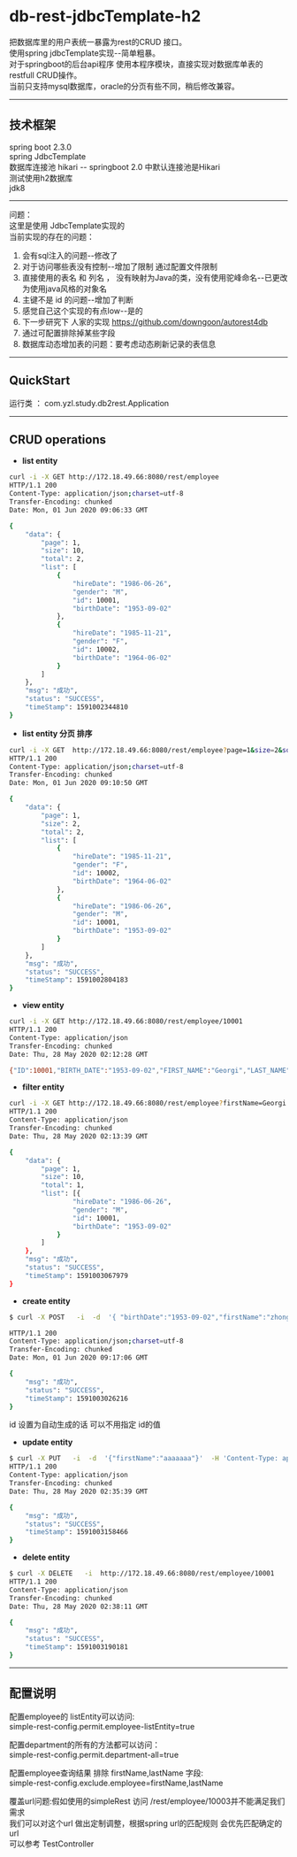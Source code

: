 # db-rest-jdbcTemplate-h2

把数据库里的用户表统一暴露为rest的CRUD 接口。  
使用spring jdbcTemplate实现--简单粗暴。  
对于springboot的后台api程序 使用本程序模块，直接实现对数据库单表的 restfull CRUD操作。  
当前只支持mysql数据库，oracle的分页有些不同，稍后修改兼容。  

---
## 技术框架    
spring boot  2.3.0  
spring JdbcTemplate  
数据库连接池  hikari -- springboot 2.0 中默认连接池是Hikari  
测试使用h2数据库  
jdk8  

---
问题：  
这里是使用 JdbcTemplate实现的   
当前实现的存在的问题： 
1. 会有sql注入的问题--修改了
2. 对于访问哪些表没有控制--增加了限制 通过配置文件限制
3. 直接使用的表名 和 列名 ， 没有映射为Java的类，没有使用驼峰命名--已更改为使用java风格的对象名
4. 主键不是 id 的问题--增加了判断
5. 感觉自己这个实现的有点low--是的
6. 下一步研究下  人家的实现 https://github.com/downgoon/autorest4db
7. 通过可配置排除掉某些字段
8. 数据库动态增加表的问题：要考虑动态刷新记录的表信息

---

## QuickStart

运行类  ： com.yzl.study.db2rest.Application


---
## CRUD operations



- **list entity**

``` bash
curl -i -X GET http://172.18.49.66:8080/rest/employee
HTTP/1.1 200 
Content-Type: application/json;charset=utf-8
Transfer-Encoding: chunked
Date: Mon, 01 Jun 2020 09:06:33 GMT

{
    "data": {
        "page": 1,
        "size": 10,
        "total": 2,
        "list": [
            {
                "hireDate": "1986-06-26",
                "gender": "M",
                "id": 10001,
                "birthDate": "1953-09-02"
            },
            {
                "hireDate": "1985-11-21",
                "gender": "F",
                "id": 10002,
                "birthDate": "1964-06-02"
            }
        ]
    },
    "msg": "成功",
    "status": "SUCCESS",
    "timeStamp": 1591002344810
}
```   






- **list entity 分页 排序**

``` bash
curl -i -X GET  http://172.18.49.66:8080/rest/employee?page=1&size=2&sort=id,desc&sort=gender
HTTP/1.1 200 
Content-Type: application/json;charset=utf-8
Transfer-Encoding: chunked
Date: Mon, 01 Jun 2020 09:10:50 GMT

{
    "data": {
        "page": 1,
        "size": 2,
        "total": 2,
        "list": [
            {
                "hireDate": "1985-11-21",
                "gender": "F",
                "id": 10002,
                "birthDate": "1964-06-02"
            },
            {
                "hireDate": "1986-06-26",
                "gender": "M",
                "id": 10001,
                "birthDate": "1953-09-02"
            }
        ]
    },
    "msg": "成功",
    "status": "SUCCESS",
    "timeStamp": 1591002804183
}
```   




- **view entity**

``` bash
curl -i -X GET http://172.18.49.66:8080/rest/employee/10001
HTTP/1.1 200
Content-Type: application/json
Transfer-Encoding: chunked
Date: Thu, 28 May 2020 02:12:28 GMT

{"ID":10001,"BIRTH_DATE":"1953-09-02","FIRST_NAME":"Georgi","LAST_NAME":"Facello","GENDER":"M","HIRE_DATE":"1986-06-26"}
```   


- **filter entity**

``` bash
curl -i -X GET http://172.18.49.66:8080/rest/employee?firstName=Georgi
HTTP/1.1 200
Content-Type: application/json
Transfer-Encoding: chunked
Date: Thu, 28 May 2020 02:13:39 GMT

{
	"data": {
		"page": 1,
		"size": 10,
		"total": 1,
		"list": [{
				"hireDate": "1986-06-26",
				"gender": "M",
				"id": 10001,
				"birthDate": "1953-09-02"
			}
		]
	},
	"msg": "成功",
	"status": "SUCCESS",
	"timeStamp": 1591003067979
}
``` 



- **create entity**

``` bash
$ curl -X POST   -i  -d  '{ "birthDate":"1953-09-02","firstName":"zhonglei","lastName":"yang","gender":"M","hireDate":"1986-06-26"}'  -H 'Content-Type: application/json'   http://172.18.49.66:8080/rest/employee

HTTP/1.1 200 
Content-Type: application/json;charset=utf-8
Transfer-Encoding: chunked
Date: Mon, 01 Jun 2020 09:17:06 GMT

{
	"msg": "成功",
	"status": "SUCCESS",
	"timeStamp": 1591003026216
}

``` 
id 设置为自动生成的话  可以不用指定 id的值



- **update entity**

``` bash
$ curl -X PUT   -i  -d  '{"firstName":"aaaaaaa"}'  -H 'Content-Type: application/json'   http://172.18.49.66:8080/rest/employee/10001
HTTP/1.1 200 
Content-Type: application/json
Transfer-Encoding: chunked
Date: Thu, 28 May 2020 02:35:39 GMT

{
	"msg": "成功",
	"status": "SUCCESS",
	"timeStamp": 1591003158466
}

``` 




- **delete entity**
``` bash
$ curl -X DELETE   -i  http://172.18.49.66:8080/rest/employee/10001
HTTP/1.1 200 
Content-Type: application/json
Transfer-Encoding: chunked
Date: Thu, 28 May 2020 02:38:11 GMT

{
	"msg": "成功",
	"status": "SUCCESS",
	"timeStamp": 1591003190181
}
```



------ 
## 配置说明  

配置employee的 listEntity可以访问:   
simple-rest-config.permit.employee-listEntity=true  

配置department的所有的方法都可以访问：  
simple-rest-config.permit.department-all=true  

配置employee查询结果 排除 firstName,lastName 字段:  
simple-rest-config.exclude.employee=firstName,lastName  



覆盖url问题:假如使用的simpleRest 访问 /rest/employee/10003并不能满足我们需求     
我们可以对这个url 做出定制调整，根据spring url的匹配规则 会优先匹配确定的url        
可以参考  TestController     








